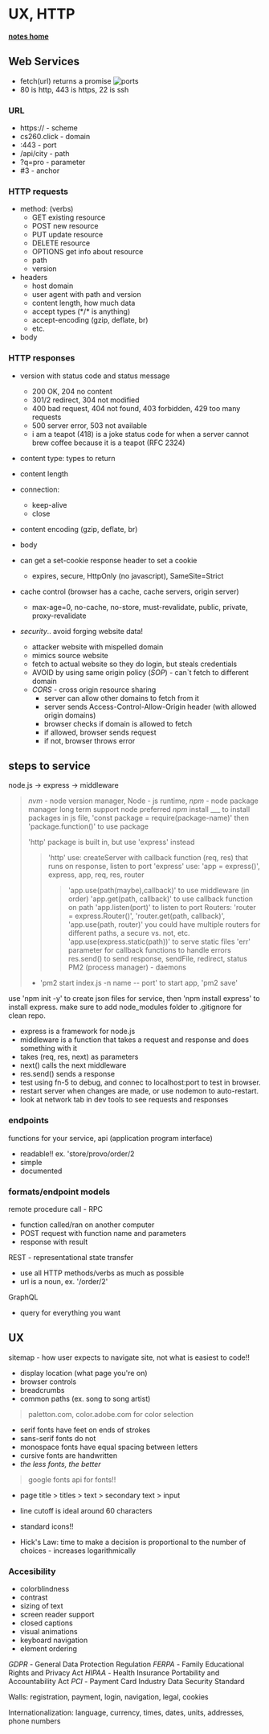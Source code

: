 # UX, HTTP
[**notes home**](../notes.md)

## Web Services
* fetch(url) returns a promise
![ports](https://raw.githubusercontent.com/webprogramming260/.github/main/profile/webServices/ports/webServicesPorts.jpg)
* 80 is http, 443 is https, 22 is ssh

### URL
*  https:// - scheme
*  cs260.click - domain
*  :443 - port
*  /api/city - path
*  ?q=pro - parameter
*  #3 - anchor

### HTTP requests
* method: (verbs)
  * GET existing resource
  * POST new resource
  * PUT update resource
  * DELETE resource
  * OPTIONS get info about resource
  * path
  * version
* headers
  * host domain
  * user agent with path and version
  * content length, how much data
  * accept types (\*/\* is anything)
  * accept-encoding (gzip, deflate, br)
  * etc.
* body 

### HTTP responses
* version with status code and status message
  * 200 OK, 204 no content
  * 301/2 redirect, 304 not modified
  * 400 bad request, 404 not found, 403 forbidden, 429 too many requests
  * 500 server error, 503 not available
  * i am a teapot (418) is a joke status code for when a server cannot brew coffee because it is a teapot (RFC 2324) 
* content type: types to return
* content length
* connection:
  * keep-alive
  * close
* content encoding (gzip, deflate, br)
* body

* can get a set-cookie response header to set a cookie
  * expires, secure, HttpOnly (no javascript), SameSite=Strict
* cache control (browser has a cache, cache servers, origin server)
    * max-age=0, no-cache, no-store, must-revalidate, public, private, proxy-revalidate

* _security_.. avoid forging website data!
  * attacker website with mispelled domain
  * mimics source website
  * fetch to actual website so they do login, but steals credentials
  * AVOID by using same origin policy (*SOP*) - can`t fetch to different domain
  * *CORS* - cross origin resource sharing
    * server can allow other domains to fetch from it
    * server sends Access-Control-Allow-Origin header (with allowed origin domains)
    * browser checks if domain is allowed to fetch
    * if allowed, browser sends request
    * if not, browser throws error

## steps to service
node.js -> express -> middleware

>
> *nvm* - node version manager, Node - js runtime, *npm* - node package manager
> long term support node preferred
> *npm* install ___ to install packages
> in js file, 'const package = require(package-name)' then 'package.function()' to use package
>
> 'http' package is built in, but use 'express' instead
> > 'http' use: createServer with callback function (req, res) that runs on response, listen to port
> > 'express' use: 'app = express()', express, app, req, res, router
> > > 'app.use(path(maybe),callback)' to use middleware (in order)
> > > 'app.get(path, callback)' to use callback function on path
> > > 'app.listen(port)' to listen to port
> > Routers: 'router = express.Router()', 'router.get(path, callback)', 'app.use(path, router)'
> > you could have multiple routers for different paths, a secure vs. not, etc.
> > 'app.use(express.static(path))' to serve static files
> > 'err' parameter for callback functions to handle errors
> > res.send() to send response, sendFile, redirect, status
>  PM2 (process manager) - daemons
>  * 'pm2 start index.js -n name -- port' to start app, 'pm2 save'
>  

use 'npm init -y' to create json files for service, then 'npm install express' to install express. make sure to add node_modules folder to .gitignore for clean repo.

* express is a framework for node.js
* middleware is a function that takes a request and response and does something with it
 * takes (req, res, next) as parameters
  * next() calls the next middleware
  * res.send() sends a response
* test using fn-5 to debug, and connec to localhost:port to test in browser.
* restart server when changes are made, or use nodemon to auto-restart.
* look at network tab in dev tools to see requests and responses

### endpoints
functions for your service, api (application program interface)
* readable!! ex. 'store/provo/order/2
* simple
* documented

### formats/endpoint models
remote procedure call - RPC
* function called/ran on another computer
* POST request with function name and parameters
* response with result

REST - representational state transfer
* use all HTTP methods/verbs as much as possible
* url is a noun, ex. '/order/2'

GraphQL
* query for everything you want


## UX
sitemap - how user expects to navigate site, not what is easiest to code!!

* display location (what page you're on)
* browser controls
* breadcrumbs 
* common paths (ex. song to song artist)

> paletton.com, color.adobe.com for color selection

* serif fonts have feet on ends of strokes
* sans-serif fonts do not
* monospace fonts have equal spacing between letters
* cursive fonts are handwritten
* *the less fonts, the better*

>  google fonts api for fonts!!

* page title > titles > text > secondary text > input
* line cutoff is ideal around 60 characters
* standard icons!!

* Hick's Law: time to make a decision is proportional to the number of choices - increases logarithmically

### Accesibility
* colorblindness
* contrast
* sizing of text
* screen reader support
* closed captions
* visual animations
* keyboard navigation
* element ordering

*GDPR* - General Data Protection Regulation
*FERPA* - Family Educational Rights and Privacy Act
*HIPAA* - Health Insurance Portability and Accountability Act
*PCI* - Payment Card Industry Data Security Standard

Walls: registration, payment, login, navigation, legal, cookies

Internationalization: language, currency, times, dates, units, addresses, phone numbers

